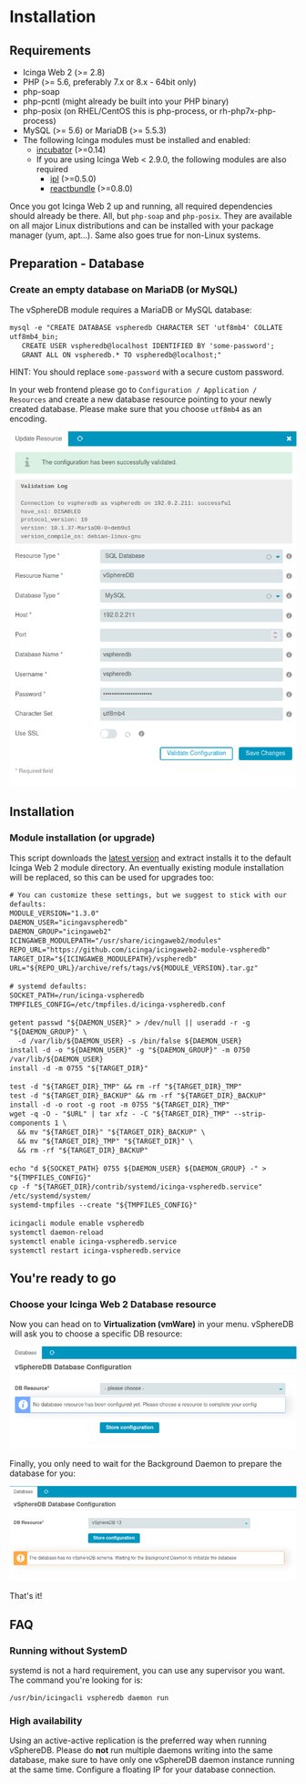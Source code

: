 <a id="Installation"></a>Installation
=====================================

Requirements
------------

* Icinga Web 2 (&gt;= 2.8)
* PHP (&gt;= 5.6, preferably 7.x or 8.x - 64bit only)
* php-soap
* php-pcntl (might already be built into your PHP binary)
* php-posix (on RHEL/CentOS this is php-process, or rh-php7x-php-process)
* MySQL (&gt;= 5.6) or MariaDB (&gt;= 5.5.3)
* The following Icinga modules must be installed and enabled:
  * [incubator](https://github.com/Icinga/icingaweb2-module-incubator) (>=0.14)
  * If you are using Icinga Web &lt; 2.9.0, the following modules are also required
    * [ipl](https://github.com/Icinga/icingaweb2-module-ipl) (>=0.5.0)
    * [reactbundle](https://github.com/Icinga/icingaweb2-module-reactbundle) (>=0.8.0)

Once you got Icinga Web 2 up and running, all required dependencies should
already be there. All, but `php-soap` and `php-posix`. They are available on
all major Linux distributions and can be installed with your package manager
(yum, apt...). Same also goes true for non-Linux systems.

Preparation - Database
----------------------

### Create an empty database on MariaDB (or MySQL)

The vSphereDB module requires a MariaDB or MySQL database:

    mysql -e "CREATE DATABASE vspheredb CHARACTER SET 'utf8mb4' COLLATE utf8mb4_bin;
       CREATE USER vspheredb@localhost IDENTIFIED BY 'some-password';
       GRANT ALL ON vspheredb.* TO vspheredb@localhost;"

HINT: You should replace `some-password` with a secure custom password.

In your web frontend please go to `Configuration / Application / Resources`
and create a new database resource pointing to your newly created database.
Please make sure that you choose `utf8mb4` as an encoding.

![Database configuration](screenshot/01_installation/002_configure-db.png)


Installation
------------

### Module installation (or upgrade)

This script downloads the [latest version](https://github.com/Icinga/icingaweb2-module-vspheredb/releases)
and extract installs it to the default Icinga Web 2 module directory. An eventually
existing module installation will be replaced, so this can be used for upgrades too:

```shell
# You can customize these settings, but we suggest to stick with our defaults:
MODULE_VERSION="1.3.0"
DAEMON_USER="icingavspheredb"
DAEMON_GROUP="icingaweb2"
ICINGAWEB_MODULEPATH="/usr/share/icingaweb2/modules"
REPO_URL="https://github.com/icinga/icingaweb2-module-vspheredb"
TARGET_DIR="${ICINGAWEB_MODULEPATH}/vspheredb"
URL="${REPO_URL}/archive/refs/tags/v${MODULE_VERSION}.tar.gz"

# systemd defaults:
SOCKET_PATH=/run/icinga-vspheredb
TMPFILES_CONFIG=/etc/tmpfiles.d/icinga-vspheredb.conf

getent passwd "${DAEMON_USER}" > /dev/null || useradd -r -g "${DAEMON_GROUP}" \
  -d /var/lib/${DAEMON_USER} -s /bin/false ${DAEMON_USER}
install -d -o "${DAEMON_USER}" -g "${DAEMON_GROUP}" -m 0750 /var/lib/${DAEMON_USER}
install -d -m 0755 "${TARGET_DIR}"

test -d "${TARGET_DIR}_TMP" && rm -rf "${TARGET_DIR}_TMP"
test -d "${TARGET_DIR}_BACKUP" && rm -rf "${TARGET_DIR}_BACKUP"
install -d -o root -g root -m 0755 "${TARGET_DIR}_TMP"
wget -q -O - "$URL" | tar xfz - -C "${TARGET_DIR}_TMP" --strip-components 1 \
  && mv "${TARGET_DIR}" "${TARGET_DIR}_BACKUP" \
  && mv "${TARGET_DIR}_TMP" "${TARGET_DIR}" \
  && rm -rf "${TARGET_DIR}_BACKUP"

echo "d ${SOCKET_PATH} 0755 ${DAEMON_USER} ${DAEMON_GROUP} -" > "${TMPFILES_CONFIG}"
cp -f "${TARGET_DIR}/contrib/systemd/icinga-vspheredb.service" /etc/systemd/system/
systemd-tmpfiles --create "${TMPFILES_CONFIG}"

icingacli module enable vspheredb
systemctl daemon-reload
systemctl enable icinga-vspheredb.service
systemctl restart icinga-vspheredb.service
```

You're ready to go
------------------

### Choose your Icinga Web 2 Database resource

Now you can head on to **Virtualization (vmWare)** in your menu. vSphereDB will
ask you to choose a specific DB resource:

![Choose database resource](screenshot/01_installation/003_choose-db.png)

Finally, you only need to wait for the Background Daemon to prepare the database
for you:

![Waiting for the schema](screenshot/01_installation/004_wait-for-schema.png)

That's it!

FAQ
---

### Running without SystemD

systemd is not a hard requirement, you can use any supervisor you want. The
command you're looking for is:

    /usr/bin/icingacli vspheredb daemon run

### High availability

Using an active-active replication is the preferred way when running vSphereDB.
Please do **not** run multiple daemons writing into the same database, make sure
to have only one vSphereDB daemon instance running at the same time. Configure a
floating IP for your database connection.

